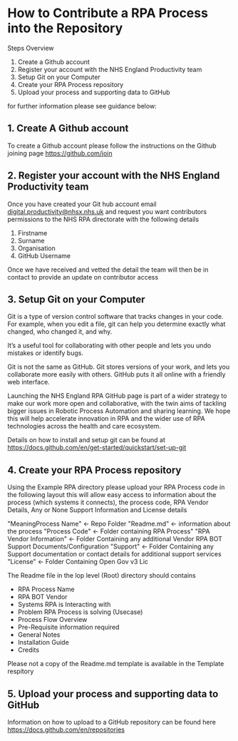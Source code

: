 # How to Contribute a RPA Process into the Repository

Steps Overview

1. Create a Github account
2. Register your account with the NHS England Productivity team
3. Setup Git on your Computer
4. Create your RPA Process repository
5. Upload your process and supporting data to GitHub

for further information please see guidance below:

## 1. Create A Github account

To create a Github account please follow the instructions on the Github joining page https://github.com/join

## 2. Register your account with the NHS England Productivity team

Once you have created your Git hub account email digital.productivity@nhsx.nhs.uk and request you want contributors permissions to the NHS RPA directorate with the following details

1. Firstname
2. Surname
3. Organisation
4. GitHub Username

Once we have received and vetted the detail the team will then be in contact to provide an update on contributor access

## 3. Setup Git on your Computer

Git is a type of version control software that tracks changes in your code. For example, when you edit a file, git can help you determine exactly what changed, who changed it, and why.

It’s a useful tool for collaborating with other people and lets you undo mistakes or identify bugs.

Git is not the same as GitHub. Git stores versions of your work, and lets you collaborate more easily with others. GitHub puts it all online with a friendly web interface.

Launching the NHS England RPA GitHub page is part of a wider strategy to make our work more open and collaborative, with the twin aims of tackling bigger issues in Robotic Process Automation and sharing learning. We hope this will help accelerate innovation in RPA and the wider use of RPA technologies across the health and care ecosystem.

Details on how to install and setup git can be found at https://docs.github.com/en/get-started/quickstart/set-up-git

## 4. Create your RPA Process repository

Using the Example RPA directory please upload your RPA Process code in the following layout this will allow easy access to information about the process (which systems it connects), the process code, RPA Vendor Details, Any or None Support Information and License details

 "MeaningProcess Name" <- Repo Folder
  "Readme.md" <- information about the process
  "Process Code" <- Folder containing RPA Process"
  "RPA Vendor Information" <- Folder Containing any additional Vendor RPA BOT Support Documents/Configuration
  "Support" <- Folder Containing any Support documentation or contact details for additional support services
  "License" <- Folder Containing Open Gov v3 Lic

The Readme file in the lop level (Root) directory should contains

- RPA Process Name
- RPA BOT Vendor
- Systems RPA is Interacting with
- Problem RPA Process is solving (Usecase)
- Process Flow Overview
- Pre-Requisite information required
- General Notes
- Installation Guide
- Credits


Please not a copy of the Readme.md template is available in the Template respitory

## 5. Upload your process and supporting data to GitHub

Information on how to upload to a GitHub repository can be found here https://docs.github.com/en/repositories
